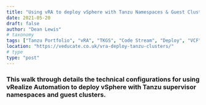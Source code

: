 ```yaml
---
title: "Using vRA to deploy vSphere with Tanzu Namespaces & Guest Clusters"
date: 2021-05-20
draft: false
author: "Dean Lewis"
# taxonomy
tags: ["Tanzu Portfolio", "vRA", "TKGS", "Code Stream", "Deploy", "VCF"]
location: "https://veducate.co.uk/vra-deploy-tanzu-clusters/"
# type
type: "post"
---
```


### This walk through details the technical configurations for using vRealize Automation to deploy vSphere with Tanzu supervisor namespaces and guest clusters.
